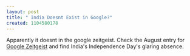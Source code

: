 ```yaml
--- 
layout: post
title: " India Doesnt Exist in Google?"
created: 1104580178
---
```

Apparently it doesnt in the google zeitgeist. Check the August entry for <a href="http://www.google.com/press/zeitgeist2004/index.html">Google Zeitgeist</a> and find India's Independence Day's glaring absence.

